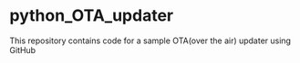 # python_OTA_updater
This repository contains code for a sample OTA(over the air) updater using GitHub

